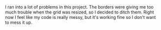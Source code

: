 I ran into a lot of problems in this project. The borders were giving me too much trouble when the grid was
resized, so I decided to ditch them. Right now I feel like my code is really messy, but it's working fine so I don't want to mess it up.